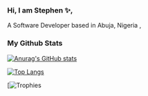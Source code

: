 ### Hi, I am Stephen ✨, 
A Software Developer based in Abuja, Nigeria ,

### My Github Stats 
[![Anurag's GitHub stats](https://github-readme-stats.vercel.app/api?username=Osalumense&count_private=true)](https://github.com/Osalumense)

[![Top Langs](https://github-readme-stats.vercel.app/api/top-langs/?username=Osalumense&langs_count=8)](https://github.com/Osalumense)

[![Trophies](https://github-profile-trophy.vercel.app/?username=Osalumense&theme=algolia&column=3)




<!--
**Osalumense/Osalumense** is a ✨ _special_ ✨ repository because its `README.md` (this file) appears on your GitHub profile.

Here are some ideas to get you started:

- 🔭 I’m currently working on ...
- 🌱 I’m currently learning ...
- 👯 I’m looking to collaborate on ...
- 🤔 I’m looking for help with ...
- 💬 Ask me about ...
- 📫 How to reach me: ...
- 😄 Pronouns: ...
- ⚡ Fun fact: ...
-->
